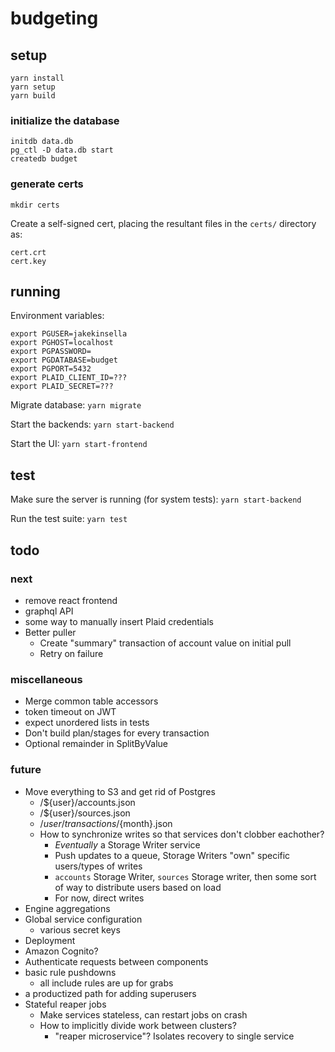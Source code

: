 # budgeting

## setup
`yarn install`  
`yarn setup`  
`yarn build`  

### initialize the database
`initdb data.db`  
`pg_ctl -D data.db start`  
`createdb budget`  

### generate certs
`mkdir certs`

Create a self-signed cert, placing the resultant files in the `certs/` directory as:
```
cert.crt
cert.key
```

## running

Environment variables:
```
export PGUSER=jakekinsella
export PGHOST=localhost
export PGPASSWORD=
export PGDATABASE=budget
export PGPORT=5432
export PLAID_CLIENT_ID=???
export PLAID_SECRET=???
```

Migrate database:
`yarn migrate`

Start the backends:
`yarn start-backend`

Start the UI:
`yarn start-frontend`

## test
Make sure the server is running (for system tests):
`yarn start-backend`

Run the test suite:
`yarn test`

## todo

### next
 - remove react frontend
 - graphql API
 - some way to manually insert Plaid credentials
 - Better puller
   - Create "summary" transaction of account value on initial pull
   - Retry on failure

### miscellaneous
 - Merge common table accessors
 - token timeout on JWT
 - expect unordered lists in tests
 - Don't build plan/stages for every transaction
 - Optional remainder in SplitByValue

### future
 - Move everything to S3 and get rid of Postgres
   - /${user}/accounts.json
   - /${user}/sources.json
   - /${user}/transactions/${month}.json
   - How to synchronize writes so that services don't clobber eachother?
     - _Eventually_ a Storage Writer service
     - Push updates to a queue, Storage Writers "own" specific users/types of writes
     - `accounts` Storage Writer, `sources` Storage writer, then some sort of way to distribute users based on load
     - For now, direct writes
 - Engine aggregations
 - Global service configuration
   - various secret keys
 - Deployment
 - Amazon Cognito?
 - Authenticate requests between components
 - basic rule pushdowns
   - all include rules are up for grabs
 - a productized path for adding superusers
 - Stateful reaper jobs
    - Make services stateless, can restart jobs on crash
    - How to implicitly divide work between clusters?
       - "reaper microservice"? Isolates recovery to single service
